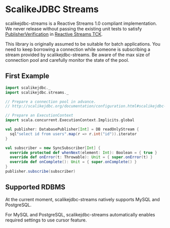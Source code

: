 # ScalikeJDBC Streams

scalikejdbc-streams is a Reactive Streams 1.0 compliant implementation. We never release without passing the existing unit tests to satisfy [PublisherVerification](https://github.com/reactive-streams/reactive-streams-jvm/tree/v1.0.0/tck#structure-of-the-tck) in [Reactive Streams TCK](https://github.com/reactive-streams/reactive-streams-jvm/tree/v1.0.0/tck).

This library is originally assumed to be suitable for batch applications. You need to keep borrowing a connection while someone is subscribing a stream provided by scalikejdbc-streams. Be aware of the max size of connection pool and carefully monitor the state of the pool.

## First Example

```scala
import scalikejdbc._
import scalikejdbc.streams._

// Prepare a connection pool in advance.
// http://scalikejdbc.org/documentation/configuration.html#scalikejdbc-config

// Prepare an ExecutionContext
import scala.concurrent.ExecutionContext.Implicits.global

val publisher: DatabasePublisher[Int] = DB readOnlyStream {
  sql"select id from users".map(r => r.int("id")).iterator
}

val subscriber = new SyncSubscriber[Int] {
  override protected def whenNext(element: Int): Boolean = { true }
  override def onError(t: Throwable): Unit = { super.onError(t) }
  override def onComplete(): Unit = { super.onComplete() }
}
publisher.subscribe(subscriber)
```

## Supported RDBMS

At the current moment, scalikejdbc-streams natively supports MySQL and PostgreSQL.

For MySQL and PostgreSQL, scalikejdbc-streams automatically enables required settings to use cursor feature.

